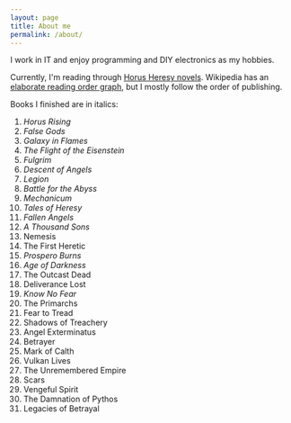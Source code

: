 ```yaml
---
layout: page
title: About me
permalink: /about/
---
```


I work in IT and enjoy programming and DIY electronics as my hobbies.

Currently, I'm reading through
[Horus Heresy novels](http://en.wikipedia.org/wiki/The_Horus_Heresy_%28novels%29).
Wikipedia has an
[elaborate reading order graph](http://en.wikipedia.org/wiki/Horus_Heresy_%28fictional_event%29#/media/File:English_Horus_heresy_spoiler_free_tree.jpg),
but I mostly follow the order of publishing.

Books I finished are in italics:

1. _Horus Rising_
2. _False Gods_
3. _Galaxy in Flames_
4. _The Flight of the Eisenstein_
5. _Fulgrim_
6. _Descent of Angels_
7. _Legion_
8. _Battle for the Abyss_
9. _Mechanicum_
10. _Tales of Heresy_
11. _Fallen Angels_
12. _A Thousand Sons_
13. Nemesis
14. The First Heretic
15. _Prospero Burns_
16. _Age of Darkness_
17. The Outcast Dead
18. Deliverance Lost
19. _Know No Fear_
20. The Primarchs
21. Fear to Tread
22. Shadows of Treachery
23. Angel Exterminatus
24. Betrayer
25. Mark of Calth
26. Vulkan Lives
27. The Unremembered Empire
28. Scars
29. Vengeful Spirit
30. The Damnation of Pythos
31. Legacies of Betrayal
